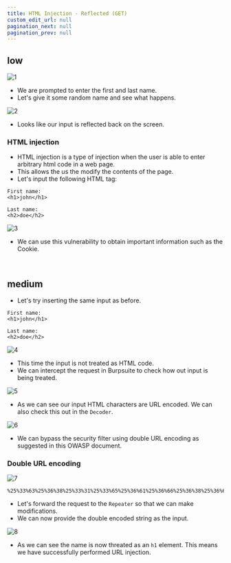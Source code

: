 ```yaml
---
title: HTML Injection - Reflected (GET)
custom_edit_url: null
pagination_next: null
pagination_prev: null
---
```



## low

![1](https://github.com/Knign/Write-ups/assets/110326359/33af387c-2969-4635-9aee-5657a227942d)

- We are prompted to enter the first and last name.
- Let's give it some random name and see what happens.

![2](https://github.com/Knign/Write-ups/assets/110326359/4cd74667-4027-4f04-96d5-a718f912a1f0)

- Looks like our input is reflected back on the screen.
### HTML injection
- HTML injection is a type of injection when the user is able to enter arbitrary html code in a web page.
- This allows the us the modify the contents of the page.
- Let's input the following HTML tag:
```
First name: 
<h1>john</h1>

Last name: 
<h2>doe</h2>
```

![3](https://github.com/Knign/Write-ups/assets/110326359/99ec84b6-b937-44f0-b5d3-cb5c592e5161)

- We can use this vulnerability to obtain important information such as the Cookie.

&nbsp;

## medium
- Let's try inserting the same input as before.
```
First name: 
<h1>john</h1>

Last name: 
<h2>doe</h2>
```

![4](https://github.com/Knign/Write-ups/assets/110326359/09395e51-146c-491b-b5de-1c7af1c55dcb)

- This time the input is not treated as HTML code. 
- We can intercept the request in Burpsuite to check how out input is being treated.

![5](https://github.com/Knign/Write-ups/assets/110326359/77db24e2-c582-4604-ac0e-6a350ce38f1d)

- As we can see our input HTML characters are URL encoded. We can also check this out in the `Decoder`.

![6](https://github.com/Knign/Write-ups/assets/110326359/e4b7c57d-db49-44d6-ab3e-477d14e4ab44)

- We can bypass the security filter using double URL encoding as suggested in this OWASP document.
### Double URL encoding

![7](https://github.com/Knign/Write-ups/assets/110326359/47ba146f-95d0-424a-ae87-736febf3c769)

```
%25%33%63%25%36%38%25%33%31%25%33%65%25%36%61%25%36%66%25%36%38%25%36%65%25%33%63%25%32%66%25%36%38%25%33%31%25%33%65
```
- Let's forward the request to the `Repeater` so that we can make modifications. 
- We can now provide the double encoded string as the input.

![8](https://github.com/Knign/Write-ups/assets/110326359/1c95ee65-323a-4189-8e4e-a09f45a8e43e)

- As we can see the name is now threated as an `h1` element. This means we have successfully performed URL injection.
